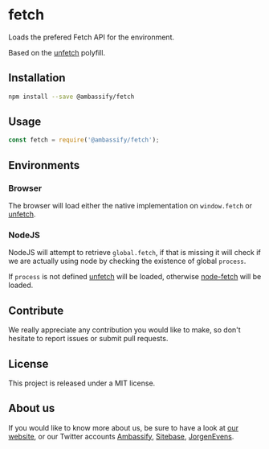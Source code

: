 # fetch
Loads the prefered Fetch API for the environment.

Based on the [unfetch](https://github.com/developit/unfetch) polyfill.

## Installation
```sh
npm install --save @ambassify/fetch
```
## Usage
```js
const fetch = require('@ambassify/fetch');
```
## Environments
### Browser
The browser will load either the native implementation on `window.fetch` or [unfetch](https://github.com/developit/unfetch).

### NodeJS
NodeJS will attempt to retrieve `global.fetch`,
if that is missing it will check if we are actually using node by checking the existence of global `process`.

If `process` is not defined [unfetch](https://github.com/developit/unfetch) will be loaded, otherwise [node-fetch](https://www.npmjs.com/package/node-fetch) will be loaded.

## Contribute
We really appreciate any contribution you would like to make, so don't
hesitate to report issues or submit pull requests.

## License
This project is released under a MIT license.

## About us
If you would like to know more about us, be sure to have a look at [our website](https://www.ambassify.com), or our Twitter accounts [Ambassify](https://twitter.com/Ambassify), [Sitebase](https://twitter.com/Sitebase), [JorgenEvens](https://twitter.com/JorgenEvens).
